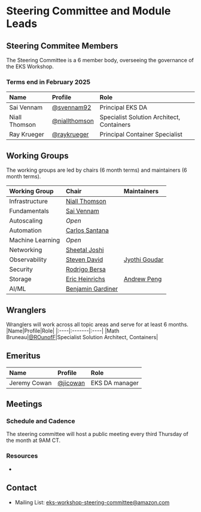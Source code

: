 # Steering Committee and Module Leads

## Steering Commitee Members

The Steering Committee is a 6 member body, overseeing the governance of the EKS Workshop.

### Terms end in February 2025

| Name          | Profile                                          | Role                                      |
| :------------ | :----------------------------------------------- | :---------------------------------------- |
| Sai Vennam    | [@svennam92](https://github.com/svennam92)       | Principal EKS DA                          |
| Niall Thomson | [@niallthomson](https://github.com/niallthomson) | Specialist Solution Architect, Containers |
| Ray Krueger   | [@raykrueger](https://github.com/raykrueger)     | Principal Container Specialist            |

## Working Groups

The working groups are led by chairs (6 month terms) and maintainers (6 month terms).

| Working Group    | Chair                                             | Maintainers                                  |
| :--------------- | :-----------------------------------------------  | :------------------------------------------- |
| Infrastructure   | [Niall Thomson](https://github.com/niallthomson)  |                                              |
| Fundamentals     | [Sai Vennam](https://github.com/svennam92)        |                                              |
| Autoscaling      | _Open_                                            |                                              |
| Automation       | [Carlos Santana](https://github.com/csantanapr)   |                                              |
| Machine Learning | _Open_                                            |                                              |
| Networking       | [Sheetal Joshi](https://github.com/sheetaljoshi)  |                                              |
| Observability    | [Steven David](https://github.com/StevenDavid)    | [Jyothi Goudar](https://github.com/jsgoudar) |
| Security         | [Rodrigo Bersa](https://github.com/rodrigobersa)  |                                              |
| Storage          | [Eric Heinrichs](https://github.com/heinrichse)   | [Andrew Peng](https://github.com/pengc99)    |
| AI/ML            | [Benjamin Gardiner](https://github.com/bkgardiner)|                                              |

## Wranglers

Wranglers will work across all topic areas and serve for at least 6 months.
|Name|Profile|Role|
|:----|:-------|:----|
|Math Bruneau|[@ROunofF](https://github.com/ROunofF)|Specialist Solution Architect, Containers|

## Emeritus

| Name         | Profile                                | Role           |
| :----------- | :------------------------------------- | :------------- |
| Jeremy Cowan | [@jicowan](https://github.com/jicowan) | EKS DA manager |

## Meetings

### Schedule and Cadence

The steering committee will host a public meeting every third Thursday of the month at 9AM CT. <!--update with Chime link-->

### Resources

- <!--add links to meeting notes and recordings-->

## Contact

- Mailing List: <eks-workshop-steering-committee@amazon.com>
